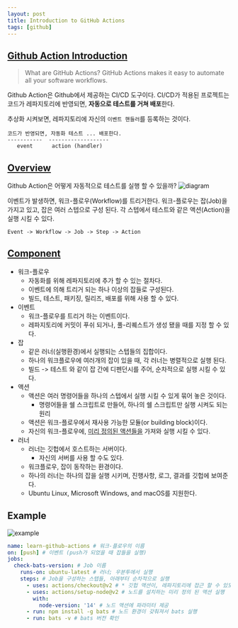 ```yaml
---
layout: post
title: Introduction to GitHub Actions
tags: [github]
---
```


## [Github Action Introduction](https://docs.github.com/en/actions/learn-github-actions/introduction-to-github-actions)
> What are GitHub Actions?
> GitHub Actions makes
> it easy to automate
> all your software workflows.

Github Action은
Github에서 제공하는 CI/CD 도구이다.
CI/CD가 적용된 프로젝트는
코드가 레파지토리에 반영되면,
**자동으로 테스트를 거쳐 배포**한다.

추상화 시켜보면, 레파지토리에 자신의 `이벤트 핸들러`를 등록하는 것이다.
```
코드가 반영되면, 자동화 테스트 ... 배포한다.
-----------  -------------------
   event      action (handler)
```

## [Overview](https://docs.github.com/en/actions/learn-github-actions/introduction-to-github-actions#overview)
Github Action은 어떻게 자동적으로 테스트를 실행 할 수 있을까?
![diagram](https://docs.github.com/assets/images/help/images/overview-actions-simple.png)

이벤트가 발생하면, 워크-플로우(Workflow)를 트리거한다.
워크-플로우는 잡(Job)을 가지고 있고, 잡은 여러 스텝으로 구성 된다.
각 스텝에서 테스트와 같은 액션(Action)을 실행 시킬 수 있다.

```
Event -> Workflow -> Job -> Step -> Action
```

## [Component](https://docs.github.com/en/actions/learn-github-actions/introduction-to-github-actions#the-components-of-github-actions)
- 워크-플로우
	- 자동화를 위해 레파지토리에 추가 할 수 있는 절차다.
	- 이벤트에 의해 트리거 되는 하나 이상의 잡들로 구성된다.
	- 빌드, 테스트, 패키징, 릴리즈, 배포를 위해 사용 할 수 있다.
- 이벤트
	- 워크-플로우를 트리거 하는 이벤트이다.
	- 레파지토리에 커밋이 푸쉬 되거나, 풀-리퀘스트가 생성 됐을 때를 지정 할 수 있다.
- 잡
	- 같은 러너(실행환경)에서 실행되는 스텝들의 집합이다.
	- 하나의 워크플로우에 여러개의 잡이 있을 때, 각 러너는 병렬적으로 실행 된다.
	- 빌드 -> 테스트 와 같이 잡 간에 디펜던시를 주어, 순차적으로 실행 시킬 수 있다.
- 액션
	- 액션은 여러 명령어들을 하나의 스텝에서 실행 시킬 수 있게 묶어 놓은 것이다.
		- 명령어들을 쉘 스크립트로 만들어, 하나의 쉘 스크립트만 실행 시켜도 되는 원리
	- 액션은 워크-플로우에서 재사용 가능한 모듈(or building block)이다.
	- 자신의 워크-플로우에, [미리 정의된 액션들을](https://github.com/actions) 가져와 실행 시킬 수 있다.
- 러너
	- 러너는 깃헙에서 호스트하는 서버이다.
		- 자신의 서버를 사용 할 수도 있다.
	- 워크플로우, 잡이 동작하는 환경이다.
	- 하나의 러너는 하나의 잡을 실행 시키며, 진행사항, 로그, 결과를 깃헙에 보여준다.
	- Ubuntu Linux, Microsoft Windows, and macOS를 지원한다.

## Example
![example](https://docs.github.com/assets/images/help/images/overview-actions-event.png)
```yaml
name: learn-github-actions # 워크-플로우의 이름
on: [push] # 이벤트 (push가 되었을 때 잡들을 실행)
jobs:
  check-bats-version: # Job 이름
    runs-on: ubuntu-latest # 러너; 우분투에서 실행
    steps: # Job을 구성하는 스텝들, 아래부터 순차적으로 실행
      - uses: actions/checkout@v2 # * 깃헙 액션이, 레파지토리에 접근 할 수 있도록 허용 *
      - uses: actions/setup-node@v2 # 노드를 설치하는 미리 정의 된 액션 실행
        with:
          node-version: '14' # 노드 액션에 파라미터 제공
      - run: npm install -g bats # 노드 환경이 갖춰져서 bats 실행
      - run: bats -v # bats 버전 확인
```